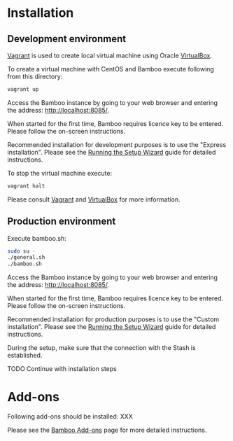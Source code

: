 Installation
============

Development environment
-----------------------

[Vagrant](http://www.vagrantup.com/) is used to create local virtual machine using Oracle [VirtualBox](https://www.virtualbox.org/).

To create a virtual machine with CentOS and Bamboo execute following from this directory:

```bash
vagrant up
```

Access the Bamboo instance by going to your web browser and entering the address: [http://localhost:8085/](http://localhost:8085/).

When started for the first time, Bamboo requires licence key to be entered.
Please follow the on-screen instructions.

Recommended installation for development purposes is to use the "Express installation".
Please see the [Running the Setup Wizard](https://confluence.atlassian.com/display/BAMBOO/Running+the+Setup+Wizard) guide for detailed instructions.

To stop the virtual machine execute:

```bash
vagrant halt
```

Please consult [Vagrant](http://www.vagrantup.com/) and [VirtualBox](https://www.virtualbox.org/) for more information.

Production environment
----------------------

Execute bamboo.sh:

```bash
sudo su -
./general.sh
./bamboo.sh
```

Access the Bamboo instance by going to your web browser and entering the address: [http://localhost:8085/](http://localhost:8085/).

When started for the first time, Bamboo requires licence key to be entered.
Please follow the on-screen instructions.

Recommended installation for production purposes is to use the "Custom installation".
Please see the [Running the Setup Wizard](https://confluence.atlassian.com/display/BAMBOO/Running+the+Setup+Wizard) guide for detailed instructions.

During the setup, make sure that the connection with the Stash is established.

TODO Continue with installation steps


Add-ons
=======

Following add-ons should be installed:
XXX

Please see the [Bamboo Add-ons](https://confluence.atlassian.com/display/BAMBOO/Add-ons) page for more detailed instructions.
